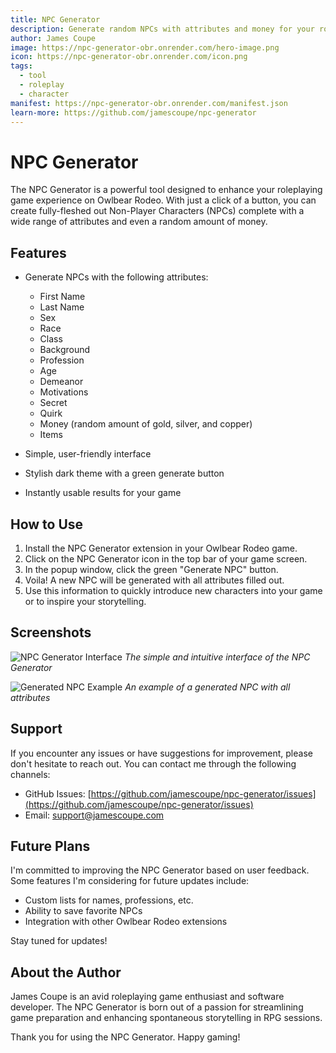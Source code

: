 ```yaml
---
title: NPC Generator
description: Generate random NPCs with attributes and money for your roleplaying games
author: James Coupe
image: https://npc-generator-obr.onrender.com/hero-image.png
icon: https://npc-generator-obr.onrender.com/icon.png
tags:
  - tool
  - roleplay
  - character
manifest: https://npc-generator-obr.onrender.com/manifest.json
learn-more: https://github.com/jamescoupe/npc-generator
---
```


# NPC Generator

The NPC Generator is a powerful tool designed to enhance your roleplaying game experience on Owlbear Rodeo. With just a click of a button, you can create fully-fleshed out Non-Player Characters (NPCs) complete with a wide range of attributes and even a random amount of money.

## Features

- Generate NPCs with the following attributes:
  - First Name
  - Last Name
  - Sex
  - Race
  - Class
  - Background
  - Profession
  - Age
  - Demeanor
  - Motivations
  - Secret
  - Quirk
  - Money (random amount of gold, silver, and copper)
  - Items

- Simple, user-friendly interface
- Stylish dark theme with a green generate button
- Instantly usable results for your game

## How to Use

1. Install the NPC Generator extension in your Owlbear Rodeo game.
2. Click on the NPC Generator icon in the top bar of your game screen.
3. In the popup window, click the green "Generate NPC" button.
4. Voila! A new NPC will be generated with all attributes filled out.
5. Use this information to quickly introduce new characters into your game or to inspire your storytelling.

## Screenshots

![NPC Generator Interface](https://npc-generator-obr.onrender.com/screenshot1.png)
*The simple and intuitive interface of the NPC Generator*

![Generated NPC Example](https://npc-generator-obr.onrender.com/screenshot2.png)
*An example of a generated NPC with all attributes*

## Support

If you encounter any issues or have suggestions for improvement, please don't hesitate to reach out. You can contact me through the following channels:

- GitHub Issues: [https://github.com/jamescoupe/npc-generator/issues](https://github.com/jamescoupe/npc-generator/issues)
- Email: support@jamescoupe.com

## Future Plans

I'm committed to improving the NPC Generator based on user feedback. Some features I'm considering for future updates include:

- Custom lists for names, professions, etc.
- Ability to save favorite NPCs
- Integration with other Owlbear Rodeo extensions

Stay tuned for updates!

## About the Author

James Coupe is an avid roleplaying game enthusiast and software developer. The NPC Generator is born out of a passion for streamlining game preparation and enhancing spontaneous storytelling in RPG sessions.

Thank you for using the NPC Generator. Happy gaming!
